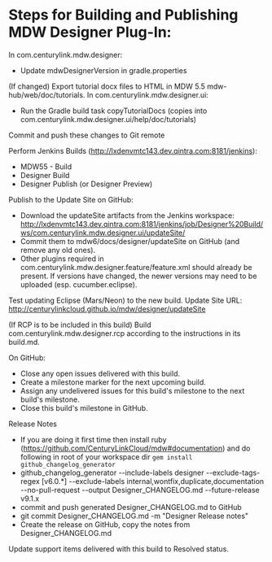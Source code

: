 # Steps for Building and Publishing MDW Designer Plug-In:

In com.centurylink.mdw.designer:
 - Update mdwDesignerVersion in gradle.properties

(If changed) Export tutorial docx files to HTML in MDW 5.5 mdw-hub/web/doc/tutorials.
In com.centurylink.mdw.designer.ui:
 - Run the Gradle build task copyTutorialDocs (copies into com.centurylink.mdw.designer.ui/help/doc/tutorials)

Commit and push these changes to Git remote

Perform Jenkins Builds (http://lxdenvmtc143.dev.qintra.com:8181/jenkins):
 - MDW55 - Build
 - Designer Build
 - Designer Publish (or Designer Preview)

Publish to the Update Site on GitHub:
 - Download the updateSite artifacts from the Jenkins workspace:
   http://lxdenvmtc143.dev.qintra.com:8181/jenkins/job/Designer%20Build/ws/com.centurylink.mdw.designer.ui/updateSite/
 - Commit them to mdw6/docs/designer/updateSite on GitHub (and remove any old ones).    
 - Other plugins required in com.centurylink.mdw.designer.feature/feature.xml should already be present.
   If versions have changed, the newer versions may need to be uploaded (esp. cucumber.eclipse).
    
Test updating Eclipse (Mars/Neon) to the new build.
  Update Site URL: http://centurylinkcloud.github.io/mdw/designer/updateSite

(If RCP is to be included in this build)
Build com.centurylink.mdw.designer.rcp according to the instructions in its build.md.
  
On GitHub:
  - Close any open issues delivered with this build.
  - Create a milestone marker for the next upcoming build.
  - Assign any undelivered issues for this build's milestone to the next build's milestone.
  - Close this build's milestone in GitHub. 

Release Notes
  - If you are doing it first time then install ruby (https://github.com/CenturyLinkCloud/mdw#documentation) and do following in root of your workspace dir 
  `gem install github_changelog_generator`
  - github_changelog_generator --include-labels designer --exclude-tags-regex [v6.0.*] --exclude-labels internal,wontfix,duplicate,documentation --no-pull-request  --output Designer_CHANGELOG.md --future-release v9.1.x
  - commit and push generated Designer_CHANGELOG.md to GitHub 
  - git commit Designer_CHANGELOG.md -m "Designer Release notes"
  - Create the release on GitHub, copy the notes from Designer_CHANGELOG.md
  
Update support items delivered with this build to Resolved status.

